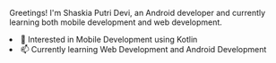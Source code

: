 <p>Greetings! I'm Shaskia Putri Devi, an Android developer and currently learning both mobile development and web development.</p>

<li> 🌱 Interested in Mobile Development using Kotlin</li>
<li> 📫 Currently learning Web Development and Android Development</li>
